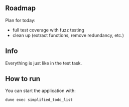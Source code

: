 ## Roadmap

Plan for today:
- full test coverage with fuzz testing
- clean up (extract functions, remove redundancy, etc.)

## Info

Everything is just like in the test task. 

## How to run

You can start the application with:

```bash
dune exec simplified_todo_list
```
